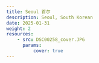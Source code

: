 ```yaml
---
title: Seoul 首尔
description: Seoul, South Korean
date: 2025-01-31
weight: 2
resources:
    - src: DSC00258_cover.JPG
      params:
          cover: true
---
```


